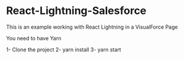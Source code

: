 # React-Lightning-Salesforce
This is an example working with React Lightning in a VisualForce Page


You need to have Yarn

1- Clone the project
2- yarn install
3- yarn start



